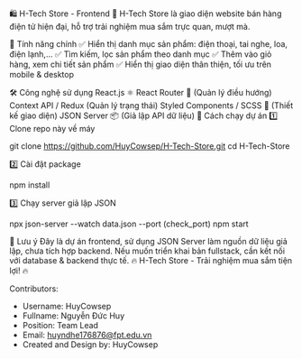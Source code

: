 🛍️ H-Tech Store - Frontend
🚀 H-Tech Store là giao diện website bán hàng điện tử hiện đại, hỗ trợ trải nghiệm mua sắm trực quan, mượt mà.

📌 Tính năng chính
✅ Hiển thị danh mục sản phẩm: điện thoại, tai nghe, loa, điện lạnh,...
✅ Tìm kiếm, lọc sản phẩm theo danh mục
✅ Thêm vào giỏ hàng, xem chi tiết sản phẩm
✅ Hiển thị giao diện thân thiện, tối ưu trên mobile & desktop

🛠️ Công nghệ sử dụng
React.js ⚛️
React Router 🚏 (Quản lý điều hướng)
Context API / Redux (Quản lý trạng thái)
Styled Components / SCSS 🎨 (Thiết kế giao diện)
JSON Server 📦 (Giả lập API dữ liệu)
🔧 Cách chạy dự án
1️⃣ Clone repo này về máy

git clone https://github.com/HuyCowsep/H-Tech-Store.git
cd H-Tech-Store

2️⃣ Cài đặt package

npm install

3️⃣ Chạy server giả lập JSON

npx json-server --watch data.json --port (check_port)
npm start

📌 Lưu ý
Đây là dự án frontend, sử dụng JSON Server làm nguồn dữ liệu giả lập, chưa tích hợp backend.
Nếu muốn triển khai bản fullstack, cần kết nối với database & backend thực tế.
🔥 H-Tech Store - Trải nghiệm mua sắm tiện lợi! 🔥

Contributors:
- Username: HuyCowsep
- Fullname: Nguyễn Đức Huy
- Position: Team Lead
- Email: huyndhe176876@fpt.edu.vn
- Created and Design by: HuyCowsep
